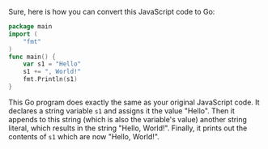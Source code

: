 Sure, here is how you can convert this JavaScript code to Go:

```go
package main
import (
	"fmt"
)
func main() {
	var s1 = "Hello"
	s1 += ", World!"
	fmt.Println(s1)
}
```
This Go program does exactly the same as your original JavaScript code. It declares a string variable `s1` and assigns it the value "Hello". Then it appends to this string (which is also the variable's value) another string literal, which results in the string "Hello, World!". Finally, it prints out the contents of `s1` which are now "Hello, World!".
